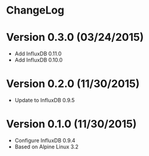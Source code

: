 ChangeLog
==============

# Version 0.3.0 (03/24/2015)

- Add InfluxDB 0.11.0
- Add InfluxDB 0.10.0

# Version 0.2.0 (11/30/2015)

- Update to InfluxDB 0.9.5

# Version 0.1.0 (11/30/2015)

- Configure InfluxDB 0.9.4
- Based on Alpine Linux 3.2
